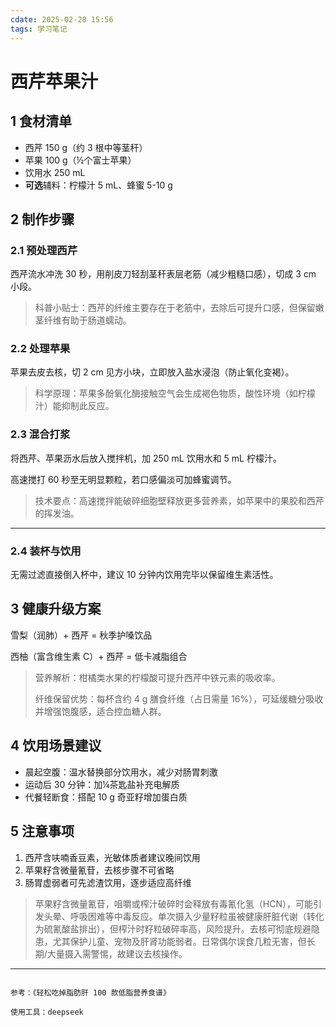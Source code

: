 ```yaml
---
cdate: 2025-02-28 15:56
tags: 学习笔记 
---
```


# 西芹苹果汁

## 1 食材清单

- 西芹 150 g（约 3 根中等茎秆）  
- 苹果 100 g（½个富士苹果）  
- 饮用水 250 mL  
- **可选**辅料：柠檬汁 5 mL、蜂蜜 5-10 g  

## 2 制作步骤

### 2.1 预处理西芹

西芹流水冲洗 30 秒，用削皮刀轻刮茎秆表层老筋（减少粗糙口感），切成 3 cm 小段。  

> 科普小贴士：西芹的纤维主要存在于老筋中，去除后可提升口感，但保留嫩茎纤维有助于肠道蠕动。

### 2.2 处理苹果

苹果去皮去核，切 2 cm 见方小块，立即放入盐水浸泡（防止氧化变褐）。  

> 科学原理：苹果多酚氧化酶接触空气会生成褐色物质，酸性环境（如柠檬汁）能抑制此反应。

### 2.3 混合打浆

将西芹、苹果沥水后放入搅拌机，加 250 mL 饮用水和 5 mL 柠檬汁。  

高速搅打 60 秒至无明显颗粒，若口感偏淡可加蜂蜜调节。  

> 技术要点：高速搅拌能破碎细胞壁释放更多营养素，如苹果中的果胶和西芹的挥发油。

---

### 2.4 装杯与饮用

无需过滤直接倒入杯中，建议 10 分钟内饮用完毕以保留维生素活性。  

## 3 健康升级方案

雪梨（润肺）+ 西芹 = 秋季护嗓饮品  

西柚（富含维生素 C）+ 西芹 = 低卡减脂组合  

> 营养解析：柑橘类水果的柠檬酸可提升西芹中铁元素的吸收率。  
> 
> 纤维保留优势：每杯含约 4 g 膳食纤维（占日需量 16%），可延缓糖分吸收并增强饱腹感，适合控血糖人群。

## 4 饮用场景建议

- 晨起空腹：温水替换部分饮用水，减少对肠胃刺激  
- 运动后 30 分钟：加¼茶匙盐补充电解质  
- 代餐轻断食：搭配 10 g 奇亚籽增加蛋白质  

## 5 注意事项

1. 西芹含呋喃香豆素，光敏体质者建议晚间饮用  
2. 苹果籽含微量氰苷，去核步骤不可省略  
3. 肠胃虚弱者可先滤渣饮用，逐步适应高纤维  

> 苹果籽含微量氰苷，咀嚼或榨汁破碎时会释放有毒氰化氢（HCN），可能引发头晕、呼吸困难等中毒反应。单次摄入少量籽粒虽被健康肝脏代谢（转化为硫氰酸盐排出），但榨汁时籽粒破碎率高，风险提升。去核可彻底规避隐患，尤其保护儿童、宠物及肝肾功能弱者。日常偶尔误食几粒无害，但长期/大量摄入需警惕，故建议去核操作。

---

```

参考：《轻松吃掉脂肪肝 100 款低脂营养食谱》

使用工具：deepseek

```